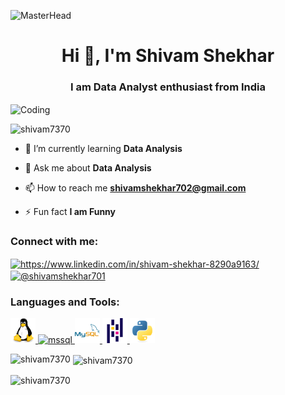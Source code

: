 ![MasterHead](https://camo.githubusercontent.com/d686a0881e92637f47f85161927b9719a2f64edcf18740e8b6548bd65837452b/68747470733a2f2f7374617469632e7769787374617469632e636f6d2f6d656469612f3663333839335f36306230326635373739616234613233396137313566343162613661303037657e6d76325f645f353030305f313434375f735f322e676966)
<h1 align="center">Hi 👋, I'm Shivam Shekhar</h1>
<h3 align="center">I am Data Analyst enthusiast from India</h3>
<img align="Center" alt="Coding" width="800" height="600" src="https://media.licdn.com/dms/image/C4D12AQEeKAn9dPLbhw/article-cover_image-shrink_720_1280/0/1616667695311?e=1716422400&v=beta&t=tjz2ZXIAhvtYSjtUaAVkcWelkxe1nGWsyTojwDnoC-E">

<p align="left"> <img src="https://komarev.com/ghpvc/?username=shivam7370&label=Profile%20views&color=0e75b6&style=flat" alt="shivam7370" /> </p>

- 🌱 I’m currently learning **Data Analysis**

- 💬 Ask me about **Data Analysis**

- 📫 How to reach me **shivamshekhar702@gmail.com**

- ⚡ Fun fact **I am Funny**

<h3 align="left">Connect with me:</h3>
<p align="left">
<a href="https://linkedin.com/in/https://www.linkedin.com/in/shivam-shekhar-8290a9163/" target="blank"><img align="center" src="https://raw.githubusercontent.com/rahuldkjain/github-profile-readme-generator/master/src/images/icons/Social/linked-in-alt.svg" alt="https://www.linkedin.com/in/shivam-shekhar-8290a9163/" height="30" width="40" /></a>
<a href="https://www.hackerrank.com/@shivamshekhar701" target="blank"><img align="center" src="https://raw.githubusercontent.com/rahuldkjain/github-profile-readme-generator/master/src/images/icons/Social/hackerrank.svg" alt="@shivamshekhar701" height="30" width="40" /></a>
</p>

<h3 align="left">Languages and Tools:</h3>
<p align="left"> <a href="https://www.linux.org/" target="_blank" rel="noreferrer"> <img src="https://raw.githubusercontent.com/devicons/devicon/master/icons/linux/linux-original.svg" alt="linux" width="40" height="40"/> </a> <a href="https://www.microsoft.com/en-us/sql-server" target="_blank" rel="noreferrer"> <img src="https://www.svgrepo.com/show/303229/microsoft-sql-server-logo.svg" alt="mssql" width="40" height="40"/> </a> <a href="https://www.mysql.com/" target="_blank" rel="noreferrer"> <img src="https://raw.githubusercontent.com/devicons/devicon/master/icons/mysql/mysql-original-wordmark.svg" alt="mysql" width="40" height="40"/> </a> <a href="https://pandas.pydata.org/" target="_blank" rel="noreferrer"> <img src="https://raw.githubusercontent.com/devicons/devicon/2ae2a900d2f041da66e950e4d48052658d850630/icons/pandas/pandas-original.svg" alt="pandas" width="40" height="40"/> </a> <a href="https://www.python.org" target="_blank" rel="noreferrer"> <img src="https://raw.githubusercontent.com/devicons/devicon/master/icons/python/python-original.svg" alt="python" width="40" height="40"/> </a> </p>

<p><img align="left" src="https://github-readme-stats.vercel.app/api/top-langs?username=shivam7370&show_icons=true&locale=en&layout=compact" alt="shivam7370" /></p>

<p>&nbsp;<img align="center" src="https://github-readme-stats.vercel.app/api?username=shivam7370&show_icons=true&locale=en" alt="shivam7370" /></p>

<p><img align="center" src="https://github-readme-streak-stats.herokuapp.com/?user=shivam7370&" alt="shivam7370" /></p>
